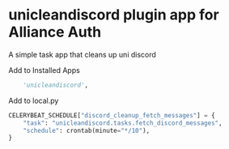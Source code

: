 # unicleandiscord plugin app for Alliance Auth

A simple task app that cleans up uni discord

Add to Installed Apps
```python
    'unicleandiscord',
```


Add to local.py
```python
CELERYBEAT_SCHEDULE["discord_cleanup_fetch_messages"] = {
    "task": "unicleandiscord.tasks.fetch_discord_messages",
    "schedule": crontab(minute="*/10"),
}
```
